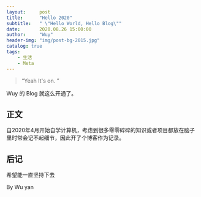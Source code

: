 ```yaml
---
layout:     post
title:      "Hello 2020"
subtitle:   " \"Hello World, Hello Blog\""
date:       2020.08.26 15:00:00
author:     "Wuy"
header-img: "img/post-bg-2015.jpg"
catalog: true
tags:
    - 生活
    - Meta
---
```


> “Yeah It's on. ”


Wuy 的 Blog 就这么开通了。


## 正文

自2020年4月开始自学计算机，考虑到很多零零碎碎的知识或者项目都放在脑子里时常会记不起细节，因此开了个博客作为记录。

## 后记

希望能一直坚持下去

By Wu yan